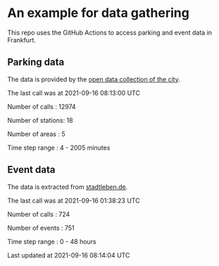 # An example for data gathering

This repo uses the GitHub Actions to access parking and event data in Frankfurt.

## Parking data
The data is provided by the [open data collection of the city](https://www.offenedaten.frankfurt.de/).

The last call was at 2021-09-16 08:13:00 UTC

Number of calls   : 12974

Number of stations:    18

Number of areas   :     5

Time step range   :     4 -  2005 minutes


## Event data
The data is extracted from [stadtleben.de](https://stadtleben.de/frankfurt/).

The last call was at 2021-09-16 01:38:23 UTC

Number of calls   : 724

Number of events  : 751

Time step range   :   0 -  48 hours


Last updated at 2021-09-16 08:14:04 UTC
